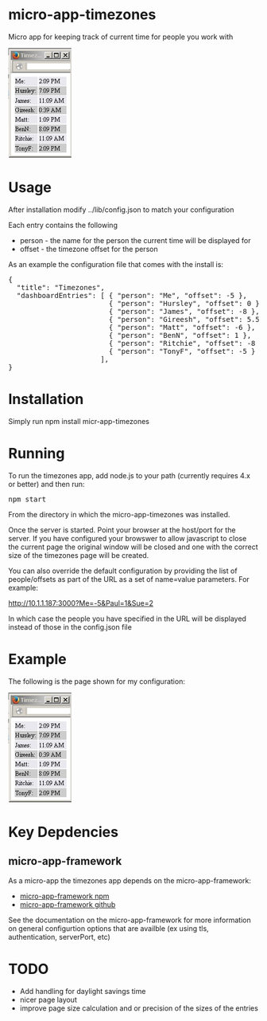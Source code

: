 # micro-app-timezones

Micro app for keeping track of current time for people you work with

![sample timezones page](https://raw.githubusercontent.com/mhdawson/micro-app-timezones/master/pictures/timezones-window.jpg)

# Usage

After installation modify ../lib/config.json to match your configuration

Each entry contains the following

* person - the name for the person the current time will be displayed for
* offset - the timezone offset for the person

As an example the configuration file that comes with the install is:

<PRE>
{
  "title": "Timezones",
  "dashboardEntries": [ { "person": "Me", "offset": -5 },
                        { "person": "Hursley", "offset": 0 },
                        { "person": "James", "offset": -8 },
                        { "person": "Gireesh", "offset": 5.5  },
                        { "person": "Matt", "offset": -6 },
                        { "person": "BenN", "offset": 1 },
                        { "person": "Ritchie", "offset": -8 },
                        { "person": "TonyF", "offset": -5 }
                      ],
}
</PRE>

# Installation

Simply run npm install micr-app-timezones

# Running

To run the timezones app, add node.js to your path (currently requires 4.x or better) and
then run:

<PRE>
npm start
</PRE>

From the directory in which the micro-app-timezones was installed.

Once the server is started. Point your browser at the host/port for the server.
If you have configured your browswer to allow javascript to close the current page
the original window will be closed and one with the correct size of the timezones page
will be created.

You can also override the default configuration by providing the list of people/offsets
as part of the URL as a set of name=value parameters.  For example:

http://10.1.1.187:3000?Me=-5&Paul=1&Sue=2

In which case the people you have specified in the URL will be displayed instead of
those in the config.json file


# Example

The following is the page shown for my configuration:

![sample timezones page](https://raw.githubusercontent.com/mhdawson/micro-app-timezones/master/pictures/timezones-window.jpg)

# Key Depdencies

## micro-app-framework
As a micro-app the timezones app depends on the micro-app-framework:

* [micro-app-framework npm](https://www.npmjs.com/package/micro-app-framework)
* [micro-app-framework github](https://github.com/mhdawson/micro-app-framework)

See the documentation on the micro-app-framework for more information on general
configurtion options that are availble (ex using tls, authentication, serverPort, etc)

# TODO

* Add handling for daylight savings time
* nicer page layout
* improve page size calculation and or precision of the sizes of the entries
